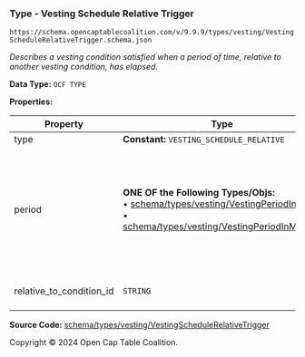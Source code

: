 ### Type - Vesting Schedule Relative Trigger

`https://schema.opencaptablecoalition.com/v/9.9.9/types/vesting/VestingScheduleRelativeTrigger.schema.json`

_Describes a vesting condition satisfied when a period of time, relative to another vesting condition, has elapsed._

**Data Type:** `OCF TYPE`

**Properties:**

| Property                 | Type                                                                                                                                                                                                     | Description                                                                                                                                                                                                                                      | Required   |
| ------------------------ | -------------------------------------------------------------------------------------------------------------------------------------------------------------------------------------------------------- | ------------------------------------------------------------------------------------------------------------------------------------------------------------------------------------------------------------------------------------------------ | ---------- |
| type                     | **Constant:** `VESTING_SCHEDULE_RELATIVE`                                                                                                                                                                | Scalar Constant                                                                                                                                                                                                                                  | `REQUIRED` |
| period                   | **ONE OF the Following Types/Objs:**</br>&bull; [schema/types/vesting/VestingPeriodInDays](./VestingPeriodInDays.md)</br>&bull; [schema/types/vesting/VestingPeriodInMonths](./VestingPeriodInMonths.md) | The span of time that must have elapsed since the condition `relative_to_condition_id` occurred for this condition to trigger. For weeks or "ideal" years (365 days), use `VestingPeriodInDays`. For calendar years use `VestingPeriodInMonths`. | `REQUIRED` |
| relative_to_condition_id | `STRING`                                                                                                                                                                                                 | Reference to the vesting condition ID to which the `period` is relative                                                                                                                                                                          | `REQUIRED` |

**Source Code:** [schema/types/vesting/VestingScheduleRelativeTrigger](../../../../../schema/types/vesting/VestingScheduleRelativeTrigger.schema.json)

Copyright © 2024 Open Cap Table Coalition.
